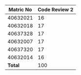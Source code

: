 | Matric No | Code Review 2 |
| ---- | ---- |
| 40632021 | 16 |
| 40632018 | 17 |
| 40637328 | 17 |
| 40632007 | 17 |
| 40637320 | 17 |
| 40632014 | 16 |
| **Total** | 100 |
